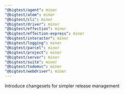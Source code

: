 ```yaml
---
"@bigtest/agent": minor
"@bigtest/atom": minor
"@bigtest/cli": minor
"@bigtest/driver": minor
"@bigtest/effection": minor
"@bigtest/effection-express": minor
"@bigtest/interactor": minor
"@bigtest/logging": minor
"@bigtest/parcel": minor
"@bigtest/project": minor
"@bigtest/server": minor
"@bigtest/suite": minor
"@bigtest/todomvc": minor
"@bigtest/webdriver": minor
---
```


Introduce changesets for simpler release management

